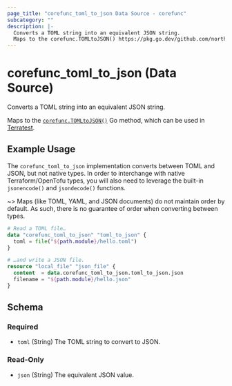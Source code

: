 ```yaml
---
page_title: "corefunc_toml_to_json Data Source - corefunc"
subcategory: ""
description: |-
  Converts a TOML string into an equivalent JSON string.
  Maps to the corefunc.TOMLtoJSON() https://pkg.go.dev/github.com/northwood-labs/terraform-provider-corefunc/corefunc#TOMLtoJSON Go method, which can be used in Terratest https://terratest.gruntwork.io.
---
```


# corefunc_toml_to_json (Data Source)

Converts a TOML string into an equivalent JSON string.

Maps to the [`corefunc.TOMLtoJSON()`](https://pkg.go.dev/github.com/northwood-labs/terraform-provider-corefunc/corefunc#TOMLtoJSON) Go method, which can be used in [Terratest](https://terratest.gruntwork.io).

## Example Usage

The `corefunc_toml_to_json` implementation converts between TOML and JSON, but not native types. In order to interchange with native Terraform/OpenTofu types, you will also need to leverage the built-in `jsonencode()` and `jsondecode()` functions.

~> Maps (like TOML, YAML, and JSON documents) do not maintain order by default. As such, there is no guarantee of order when converting between types.

```terraform
# Read a TOML file…
data "corefunc_toml_to_json" "toml_to_json" {
  toml = file("${path.module}/hello.toml")
}

# …and write a JSON file.
resource "local_file" "json_file" {
  content  = data.corefunc_toml_to_json.toml_to_json.json
  filename = "${path.module}/hello.json"
}
```

<!-- schema generated by tfplugindocs -->
## Schema

### Required

* `toml` (String) The TOML string to convert to JSON.

### Read-Only

* `json` (String) The equivalent JSON value.

<!-- Preview the provider docs with the Terraform registry provider docs preview tool: https://registry.terraform.io/tools/doc-preview -->

